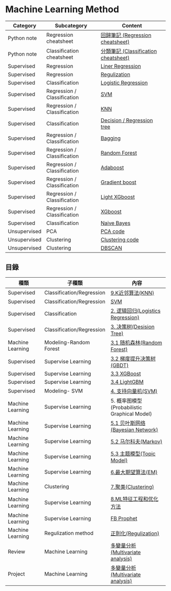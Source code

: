# Machine Learning Method

| Category | Subcategory | Content                                                        |
| ----- | -------- | ------------------------------------------------------------ | 
| Python note | Regression cheatsheet | [回歸筆記 (Regression cheatsheet)](https://colab.research.google.com/drive/13JTAurn7k1RuXQBqA1v7NOHR333zuvfi#scrollTo=nJm6AmLgJkcR) |
| Python note | Classification cheatsheet | [分類筆記 (Classification cheatsheet)](https://colab.research.google.com/drive/121dyWgC98z7BoGnQ1mdjDHlqaQqGALSd#scrollTo=DVyFlzJ53f2B) |
| Supervised | Regression | [Liner Regression](https://colab.research.google.com/drive/1IyPQVFCuyHw087G_1Mb-v0hzE9ag7OW0) |
| Supervised | Regression | [Regulization](https://colab.research.google.com/drive/1IyPQVFCuyHw087G_1Mb-v0hzE9ag7OW0) |
| Supervised | Classification | [Logistic Regression]() |
| Supervised | Regression / Classification | [SVM](https://colab.research.google.com/drive/1sl3OyK5rT2HqDsZ2cUg0P7476pGDAKrB) |
| Supervised | Regression / Classification | [KNN](https://colab.research.google.com/drive/1HnLUkRZAgHzOUy7askF8VIhhE4lInM8p?usp=drive_open) |
| Supervised | Classification | [Decision / Regression tree](https://colab.research.google.com/drive/1AAS9vAI3XJ9c4Gi3TAsjAtCzYOHZhoKB) |
| Supervised | Regression / Classification | [Bagging](https://colab.research.google.com/drive/1KBL18Wx_LVpo0TYzid5IZrSOZrMpUm2J) |
| Supervised | Regression / Classification | [Random Forest](https://colab.research.google.com/drive/1WdVQ0tm2GPxSg1T1aHr8ZSw_STcM90BK) |
| Supervised | Regression / Classification | [Adaboost](https://colab.research.google.com/drive/17cYFyfqlSoHp9QFFve1rLyPfTrDgyP2q) |
| Supervised |Regression / Classification | [Gradient boost](https://colab.research.google.com/drive/1CsIZzg5umo3jh27F2YIxaFe6ute2V4S_) |
| Supervised | Regression / Classification | [Light XGboost]() |
| Supervised | Regression / Classification | [XGboost]() |
| Supervised | Classification | [Naive Bayes](https://colab.research.google.com/drive/1AN-W_8j2meEbOLFrDyQ47HytctDMl3qZ) |
| Unsupervised | PCA | [PCA code](https://colab.research.google.com/drive/1Asv_6dUowL1evp82GKcZBHWyAB_YqvZ7) |
| Unsupervised | Clustering | [Clustering code](https://colab.research.google.com/drive/1Lxo_x2On629SN2OrbgAg_OYWkEFx_txV) |
| Unsupervised | Clustering | [DBSCAN](https://colab.research.google.com/drive/1lOz9WuT9i8YLW3CLq3CQZ2tHD9seJuNZ) |





## 目錄 
| 種類 | 子種類 | 內容                                                        |
| ----- | -------- | ------------------------------------------------------------ | 
| Supervised | Classification/Regression | [9.K近邻算法(KNN)](https://github.com/NLP-LOVE/ML-NLP/tree/master/Machine%20Learning/9.%20KNN) | 
| Supervised | Classification/Regression | [SVM](https://github.com/Taweilo/data-sicence-awesome-note/tree/main/1.%20Machine%20Learning/SVM%20) | 
| Supervised | Classification | [2. 逻辑回归(Logistics Regression)](https://github.com/NLP-LOVE/ML-NLP/blob/master/Machine%20Learning/2.Logistics%20Regression/2.Logistics%20Regression.md) | 
| Supervised | Classification/Regression| [3. 决策树(Desision Tree)](https://github.com/NLP-LOVE/ML-NLP/blob/master/Machine%20Learning/3.Desition%20Tree/Desition%20Tree.md) | 
| Machine Learning | Modeling-Random Forest | [3.1 随机森林(Random Forest)](https://github.com/NLP-LOVE/ML-NLP/blob/master/Machine%20Learning/3.1%20Random%20Forest/3.1%20Random%20Forest.md) |
| Supervised | Supervise Learning | [3.2 梯度提升决策树(GBDT)](https://github.com/NLP-LOVE/ML-NLP/blob/master/Machine%20Learning/3.2%20GBDT/3.2%20GBDT.md) | 
| Supervised | Supervise Learning |[3.3 XGBoost](https://github.com/NLP-LOVE/ML-NLP/blob/master/Machine%20Learning/3.3%20XGBoost/3.3%20XGBoost.md) | 
| Supervised | Supervise Learning | [3.4 LightGBM](https://github.com/NLP-LOVE/ML-NLP/blob/master/Machine%20Learning/3.4%20LightGBM/3.4%20LightGBM.md) | 
| Supervised |  Modeling- SVM | [4. 支持向量机(SVM)](https://github.com/NLP-LOVE/ML-NLP/blob/master/Machine%20Learning/4.%20SVM/4.%20SVM.md) | 
| Machine Learning | Supervise Learning | 5. 概率图模型(Probabilistic Graphical Model)                 |
| Machine Learning | Supervise Learning | [5.1 贝叶斯网络(Bayesian Network)](https://github.com/NLP-LOVE/ML-NLP/blob/master/Machine%20Learning/5.1%20Bayes%20Network/5.1%20Bayes%20Network.md) | 
| Machine Learning | Supervise Learning | [5.2 马尔科夫(Markov)](https://github.com/NLP-LOVE/ML-NLP/blob/master/Machine%20Learning/5.2%20Markov/5.2%20Markov.md) | 
| Machine Learning | Supervise Learning | [5.3 主题模型(Topic Model)](https://github.com/NLP-LOVE/ML-NLP/tree/master/Machine%20Learning/5.3%20Topic%20Model) |
| Machine Learning | Supervise Learning | [6.最大期望算法(EM)](https://github.com/NLP-LOVE/ML-NLP/tree/master/Machine%20Learning/6.%20EM) | 
| Machine Learning | Clustering | [7.聚类(Clustering)](https://github.com/NLP-LOVE/ML-NLP/tree/master/Machine%20Learning/7.%20Clustering) | 
| Machine Learning | Supervise Learning | [8.ML特征工程和优化方法](https://github.com/NLP-LOVE/ML-NLP/tree/master/Machine%20Learning/8.%20ML%E7%89%B9%E5%BE%81%E5%B7%A5%E7%A8%8B%E5%92%8C%E4%BC%98%E5%8C%96%E6%96%B9%E6%B3%95)
| Machine Learning | Supervise Learning | [FB Prophet](https://github.com/NLP-LOVE/ML-NLP/tree/master/Machine%20Learning/9.%20KNN) | 
| Machine Learning | Regulization method | [正則化(Regulization)](https://github.com/NLP-LOVE/ML-NLP/blob/master/Machine%20Learning/Liner%20Regression/1.Liner%20Regression.md) |
| Review | Machine Learning | [多變量分析(Multivariate analysis)](https://github.com/NLP-LOVE/ML-NLP/blob/master/Machine%20Learning/Liner%20Regression/1.Liner%20Regression.md) | 
| Project | Machine Learning | [多變量分析(Multivariate analysis)](https://github.com/NLP-LOVE/ML-NLP/blob/master/Machine%20Learning/Liner%20Regression/1.Liner%20Regression.md) | 
